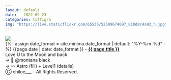 ```yaml
---
layout: default
date:   2022-09-23
categories: tiffigra
img: "https://live.staticflickr.com/65535/52509674097_810d8c4a92_h.jpg"
---
```


<picture>
    <source srcset="{{page.img}}" media="(min-width: 800px)">
    <img src="{{page.img}}" />
</picture>


<br>
{%- assign date_format = site.minima.date_format | default: "%Y-%m-%d" -%} 
<span class="post-meta">{{page.date | date: date_format }} - </span><a style="font-weight: 700;" href="https://www.instagram.com/chiloe____/">{{ page.title }}</a><br>
<span class="post-meta">
Love U to the Moon and back<br>
→ 🥫 @montana black <br>
→ 〰️ Astro (fill) + Level1 (details)
</span>

<br>
<span class="post-meta" onclick="window.location='https://www.instagram.com/chiloe____/'">Ⓒ chiloe___ - All Rights Reserved.</span>